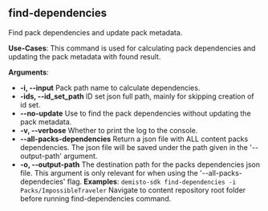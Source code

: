 ## find-dependencies
Find pack dependencies and update pack metadata.

**Use-Cases**:
This command is used for calculating pack dependencies and updating the pack metadata with found result.

**Arguments**:
* **-i, --input** Pack path name to calculate dependencies.
* **-ids, --id_set_path** ID set json full path, mainly for skipping creation of id set.
* **--no-update** Use to find the pack dependencies without updating the pack metadata.
* **-v, --verbose** Whether to print the log to the console.
* **--all-packs-dependencies** Return a json file with ALL content packs dependencies. The json file will be saved under the path given in the '--output-path' argument.
* **-o, --output-path** The destination path for the packs dependencies json file. This argument is only relevant for when using the '--all-packs-dependecies' flag.
**Examples**:
`demisto-sdk find-dependencies -i Packs/ImpossibleTraveler`
Navigate to content repository root folder before running find-dependencies command.
